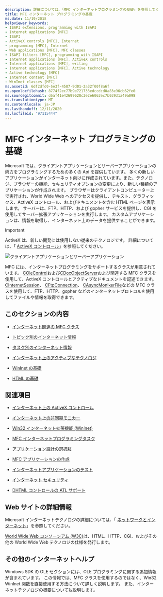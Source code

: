 ```yaml
---
description: 詳細については、「MFC インターネットプログラミングの基礎」を参照してください。
title: MFC インターネット プログラミングの基礎
ms.date: 11/19/2018
helpviewer_keywords:
- ISAPI extensions, programming with ISAPI
- Internet applications [MFC]
- ISAPI
- ActiveX controls [MFC], Internet
- programming [MFC], Internet
- Web applications [MFC], MFC classes
- ISAPI filters [MFC], programming with ISAPI
- Internet applications [MFC], ActiveX controls
- Internet applications [MFC], writing
- Internet applications [MFC], Active technology
- Active technology [MFC]
- Internet content [MFC]
- WinInet classes [MFC]
ms.assetid: 6df2dfd0-6e3f-4587-9d01-2a32f00f8a6f
ms.openlocfilehash: 8774f2ec77b9e721733edccdcd0a83e96cb62fe0
ms.sourcegitcommit: d6af41e42699628c3e2e6063ec7b03931a49a098
ms.translationtype: MT
ms.contentlocale: ja-JP
ms.lasthandoff: 12/11/2020
ms.locfileid: "97115444"
---
```

# <a name="mfc-internet-programming-basics"></a>MFC インターネット プログラミングの基礎

Microsoft では、クライアントアプリケーションとサーバーアプリケーションの両方をプログラミングするための多くの Api を提供しています。 多くの新しいアプリケーションがインターネット向けに作成されています。また、テクノロジ、ブラウザーの機能、セキュリティオプションの変更により、新しい種類のアプリケーションが作成されます。 ブラウザーはクライアントコンピューター上で実行され、World Wide Web へのアクセスを提供し、テキスト、グラフィックス、ActiveX コントロール、およびドキュメントを含む HTML ページを表示します。 サーバーは、FTP、HTTP、および gopher サービスを提供し、CGI を使用してサーバー拡張アプリケーションを実行します。 カスタムアプリケーションは、情報を取得し、インターネット上のデータを提供することができます。

>[!IMPORTANT]
> ActiveX は、新しい開発には使用しない従来のテクノロジです。 詳細については、「 [ActiveX コントロール](activex-controls.md)」を参照してください。

![クライアントアプリケーションとサーバーアプリケーション](../mfc/media/vc38bq1.gif "クライアント サーバー アプリケーション")

MFC には、インターネットプログラミングをサポートするクラスが用意されています。 [COleControl](reference/colecontrol-class.md)および[CDocObjectServer](reference/cdocobjectserver-class.md)および関連する MFC クラスを使用して、ActiveX コントロールとアクティブなドキュメントを記述できます。 [CInternetSession](reference/cinternetsession-class.md)、 [CFtpConnection](reference/cftpconnection-class.md)、 [CAsyncMonikerFile](reference/casyncmonikerfile-class.md)などの MFC クラスを使用して、FTP、HTTP、gopher などのインターネットプロトコルを使用してファイルや情報を取得できます。

## <a name="in-this-section"></a>このセクションの内容

- [インターネット関連の MFC クラス](internet-related-mfc-classes.md)

- [トピック別のインターネット情報](internet-information-by-topic.md)

- [タスク別のインターネット情報](internet-information-by-task.md)

- [インターネット上のアクティブなテクノロジ](active-technology-on-the-internet.md)

- [WinInet の基礎](wininet-basics.md)

- [HTML の基礎](html-basics.md)

## <a name="related-sections"></a>関連項目

- [インターネット上の ActiveX コントロール](activex-controls-on-the-internet.md)

- [インターネット上の非同期モニカー](asynchronous-monikers-on-the-internet.md)

- [Win32 インターネット拡張機能 (WinInet)](win32-internet-extensions-wininet.md)

- [MFC インターネットプログラミングタスク](mfc-internet-programming-tasks.md)

- [アプリケーション設計の選択肢](application-design-choices.md)

- [MFC アプリケーションの作成](writing-mfc-applications.md)

- [インターネットアプリケーションのテスト](testing-internet-applications.md)

- [インターネット セキュリティ](internet-security-cpp.md)

- [DHTML コントロールの ATL サポート](../atl/atl-support-for-dhtml-controls.md)

## <a name="websites-for-more-information"></a><a name="_core_web_sites_for_more_information"></a> Web サイトの詳細情報

Microsoft インターネットテクノロジの詳細については、「 [ネットワークとインターネット](/windows/win32/networking)」を参照してください。

[World Wide Web コンソーシアム (W3C)](https://go.microsoft.com/fwlink/p/?linkid=37125)は、HTML、HTTP、CGI、およびその他の World Wide Web テクノロジの仕様を発行します。

## <a name="more-internet-help"></a><a name="_core_more_internet_help"></a> その他のインターネットヘルプ

Windows SDK の OLE セクションには、OLE プログラミングに関する追加情報が含まれています。 この情報では、MFC クラスを使用するのではなく、Win32 WinInet 関数を直接使用する方法について詳しく説明します。 また、インターネットテクノロジの概要についても説明します。
